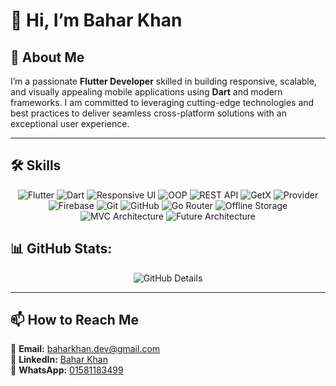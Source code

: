 # 👋 Hi, I’m Bahar Khan

## 🚀 About Me
I’m a passionate **Flutter Developer** skilled in building responsive, scalable, and visually appealing mobile applications using **Dart** and modern frameworks. I am committed to leveraging cutting-edge technologies and best practices to deliver seamless cross-platform solutions with an exceptional user experience.

---

## 🛠️ Skills  
<p align="center">
  <img src="https://img.shields.io/badge/Flutter-02569B?style=for-the-badge&logo=flutter&logoColor=white" alt="Flutter"/>
  <img src="https://img.shields.io/badge/Dart-0175C2?style=for-the-badge&logo=dart&logoColor=white" alt="Dart"/>
  <img src="https://img.shields.io/badge/Responsive%20UI-4CAF50?style=for-the-badge&logo=android&logoColor=white" alt="Responsive UI"/>
  <img src="https://img.shields.io/badge/OOP%20Concepts-FF9800?style=for-the-badge&logo=code&logoColor=white" alt="OOP"/>
  <img src="https://img.shields.io/badge/REST%20API-008000?style=for-the-badge&logo=postman&logoColor=white" alt="REST API"/>
  <img src="https://img.shields.io/badge/GetX-7952B3?style=for-the-badge&logo=getx&logoColor=white" alt="GetX"/>
  <img src="https://img.shields.io/badge/Provider-FF6F00?style=for-the-badge&logo=flutter&logoColor=white" alt="Provider"/>
  <img src="https://img.shields.io/badge/Firebase-FFCA28?style=for-the-badge&logo=firebase&logoColor=black" alt="Firebase"/>
  <img src="https://img.shields.io/badge/Git-F34F29?style=for-the-badge&logo=git&logoColor=white" alt="Git"/>
  <img src="https://img.shields.io/badge/GitHub-181717?style=for-the-badge&logo=github&logoColor=white" alt="GitHub"/>
  <img src="https://img.shields.io/badge/Go%20Router-4285F4?style=for-the-badge&logo=flutter&logoColor=white" alt="Go Router"/>
  <img src="https://img.shields.io/badge/Offline%20Storage-FF4500?style=for-the-badge&logo=database&logoColor=white" alt="Offline Storage"/>
  <img src="https://img.shields.io/badge/MVC%20Architecture-2C3E50?style=for-the-badge&logo=code&logoColor=white" alt="MVC Architecture"/>
  <img src="https://img.shields.io/badge/Future%20Architecture-1E90FF?style=for-the-badge&logo=code&logoColor=white" alt="Future Architecture"/>
</p>
 
 ## 📊 GitHub Stats: 
<p align="center">
  <img src="https://github-profile-summary-cards.vercel.app/api/cards/profile-details?username=BaharKhanbd&theme=tokyonight" alt="GitHub Details" />
</p>

---

## 📫 How to Reach Me  
📧 **Email:** [baharkhan.dev@gmail.com](mailto:baharkhan.dev@gmail.com)  
💼 **LinkedIn:** [Bahar Khan](https://www.linkedin.com/in/baharkhan/)  
📱 **WhatsApp:** [01581183499](https://wa.me/8801581183499)  



